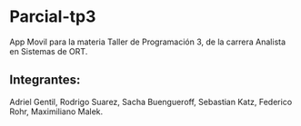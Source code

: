 # Parcial-tp3
App Movil para la materia Taller de Programación 3, de la carrera Analista en Sistemas de ORT.
## Integrantes: 
Adriel Gentil,
Rodrigo Suarez,
Sacha Buengueroff,
Sebastian Katz,
Federico Rohr,
Maximiliano Malek.

  
